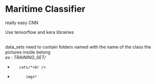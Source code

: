 # Maritime Classifier

really easy CNN<br />

Use tensorflow and kera librairies<br /><br />

data_sets need to contain folders named with the name of the class the pictures inside belong<br />
*ex : TRAINING_SET/*<br />
*        cats/*<br />
*           imgs*
